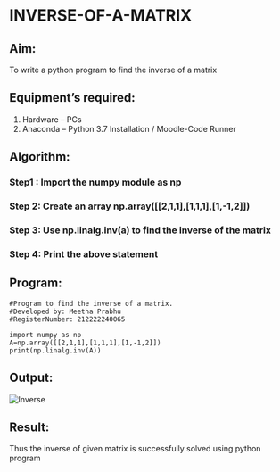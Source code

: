 # INVERSE-OF-A-MATRIX
## Aim:
To write a python program to find the inverse of a matrix
## Equipment’s required:
1. 	Hardware – PCs
2. 	Anaconda – Python 3.7 Installation / Moodle-Code Runner
## Algorithm:
### Step1 : Import the numpy module as np
### Step 2: Create an array np.array([[2,1,1],[1,1,1],[1,-1,2]])
### Step 3: Use np.linalg.inv(a) to find the inverse of the matrix
### Step 4: Print the above statement 

## Program:
```
#Program to find the inverse of a matrix.
#Developed by: Meetha Prabhu
#RegisterNumber: 212222240065

import numpy as np
A=np.array([[2,1,1],[1,1,1],[1,-1,2]])
print(np.linalg.inv(A))
```
## Output:
![Inverse ](https://user-images.githubusercontent.com/119401038/225929703-eafc2eb8-b31c-45d0-a991-dcbf46277a6e.png)

## Result:
Thus the inverse of given matrix is successfully solved using python program

